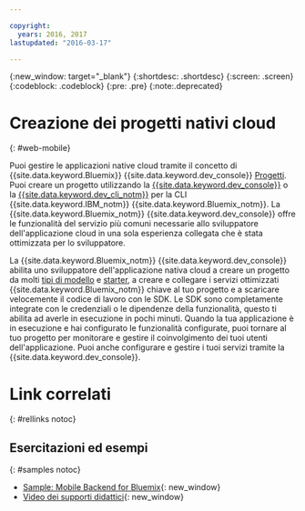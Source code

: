 ```yaml
---

copyright:
  years: 2016, 2017
lastupdated: "2016-03-17"

---
```

{:new_window: target="_blank"}
{:shortdesc: .shortdesc}
{:screen: .screen}
{:codeblock: .codeblock}
{:pre: .pre}
{:note:.deprecated}

# Creazione dei progetti nativi cloud
{: #web-mobile}

Puoi gestire le applicazioni native cloud tramite il concetto di {{site.data.keyword.Bluemix}} {{site.data.keyword.dev_console}} [Progetti](projects.html). Puoi creare un progetto utilizzando la [{{site.data.keyword.dev_console}}](devex.html) o la [{{site.data.keyword.dev_cli_notm}}](dev_cli.html) per la CLI {{site.data.keyword.IBM_notm}} {{site.data.keyword.Bluemix_notm}}. La {{site.data.keyword.Bluemix_notm}} {{site.data.keyword.dev_console}} offre le funzionalità del servizio più comuni necessarie allo sviluppatore dell'applicazione cloud in una sola esperienza collegata che è stata ottimizzata per lo sviluppatore.

La {{site.data.keyword.Bluemix_notm}} {{site.data.keyword.dev_console}} abilita uno sviluppatore dell'applicazione nativa cloud a creare un progetto da molti [tipi di modello](patterns.html) e [starter](starters.html), a creare e collegare i servizi ottimizzati {{site.data.keyword.Bluemix_notm}} chiave al tuo progetto e a scaricare velocemente il codice di lavoro con le SDK. Le SDK sono completamente integrate con le credenziali o le dipendenze della funzionalità, questo ti abilita ad averle in esecuzione in pochi minuti. Quando la tua applicazione è in esecuzione e hai configurato le funzionalità configurate, puoi tornare al tuo progetto per monitorare e gestire il coinvolgimento dei tuoi utenti dell'applicazione. Puoi anche configurare e gestire i tuoi servizi tramite la {{site.data.keyword.dev_console}}.

<!--
While the {{site.data.keyword.Bluemix_notm}} {{site.data.keyword.dev_console}} provides an integrated development experience, some developers might still want to have finer-grained control and wire services together manually. If this is your preferred approach, you might want to consider using the [{{site.data.keyword.mobilefirstbp}} Starter boilerplate](try_mobile.html).
-->

<!--With {{site.data.keyword.Bluemix}} Mobile services, you can incorporate pre-built, managed, and scalable cloud services into your mobile applications. You can focus on building your mobile apps, instead of the complexities of managing the back-end infrastructure.

The Mobile dashboard provides an integrated experience on {{site.data.keyword.Bluemix_notm}} where you can create mobile projects easily from within the dashboard.
-->


# Link correlati
{: #rellinks notoc}

## Esercitazioni ed esempi
{: #samples notoc}

* [Sample: Mobile Backend for Bluemix](https://github.com/ibm-bluemix-mobile-services/mobiledashboard-storecatalog-backend){: new_window}
* [Video dei supporti didattici](https://www.youtube.com/channel/UCRW4t4Hzm9gzuiq5naERkCw){: new_window}
